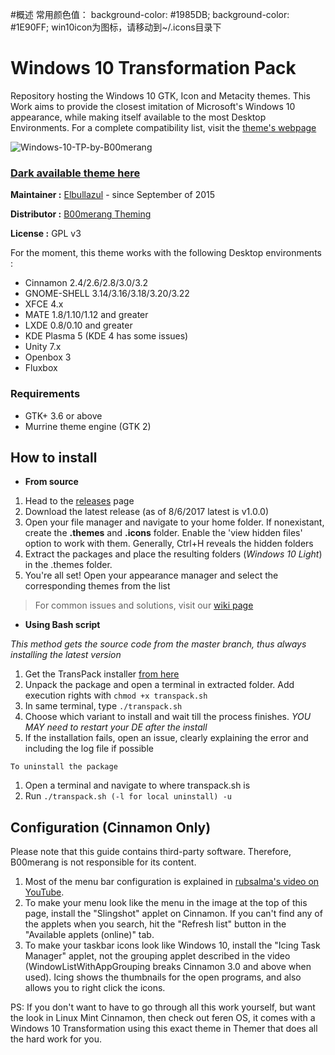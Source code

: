 #概述
常用颜色值：
background-color: #1985DB;
background-color: #1E90FF;
win10icon为图标，请移动到~/.icons目录下
# Windows 10 Transformation Pack

Repository hosting the Windows 10 GTK, Icon and Metacity themes. This Work aims to provide the closest imitation of Microsoft's Windows 10 appearance, while making itself available to the most Desktop Environments. For a complete compatibility list, visit the [theme's webpage](http://b00merang.weebly.com/windows-10-transformation-pack.html)

![Windows-10-TP-by-B00merang](http://b00merang.weebly.com/uploads/1/6/8/1/16813022/screenshot-2016-11-01-10-35-43_orig.png)

### [Dark available theme here](https://github.com/B00merang-Project/Windows-10-Dark) ###

**Maintainer :** [Elbullazul](https://github.com/Elbullazul) - since September of 2015

**Distributor :** [B00merang Theming](https://github.com/B00merang-Project)

**License :** GPL v3

For the moment, this theme works with the following Desktop environments :
- Cinnamon 2.4/2.6/2.8/3.0/3.2
- GNOME-SHELL 3.14/3.16/3.18/3.20/3.22
- XFCE 4.x
- MATE 1.8/1.10/1.12 and greater
- LXDE 0.8/0.10 and greater
- KDE Plasma 5 (KDE 4 has some issues)
- Unity 7.x
- Openbox 3
- Fluxbox

### Requirements

- GTK+ 3.6 or above
- Murrine theme engine (GTK 2)

## How to install

- **From source**
1. Head to the [releases](https://github.com/Elbullazul/Windows-10/releases) page
2. Download the latest release (as of 8/6/2017 latest is v1.0.0)
3. Open your file manager and navigate to your home folder. If nonexistant, create the **.themes** and **.icons** folder. Enable the 'view hidden files' option to work with them. Generally, Ctrl+H reveals the hidden folders
4. Extract the packages and place the resulting folders (*Windows 10 Light*) in the .themes folder.
5. You're all set! Open your appearance manager and select the corresponding themes from the list

> For common issues and solutions, visit our [wiki page](https://github.com/Elbullazul/Windows-10/wiki)

- **Using Bash script**

*This method gets the source code from the master branch, thus always installing the latest version*

1. Get the TransPack installer [from here](https://github.com/B00merang-Project/Shell-Scripts/blob/master/transpack.sh)
2. Unpack the package and open a terminal in extracted folder. Add execution rights with `chmod +x transpack.sh`
3. In same terminal, type `./transpack.sh`
4. Choose which variant to install and wait till the process finishes. *YOU MAY need to restart your DE after the install*
5. If the installation fails, open an issue, clearly explaining the error and including the log file if possible

`To uninstall the package`

1. Open a terminal and navigate to where transpack.sh is
3. Run `./transpack.sh (-l for local uninstall) -u`

## Configuration (Cinnamon Only)

Please note that this guide contains third-party software. Therefore, B00merang is not responsible for its content.

1. Most of the menu bar configuration is explained in [rubsalma's video on YouTube](https://www.youtube.com/watch?v=OT958w5YW9c).
2. To make your menu look like the menu in the image at the top of this page, install the "Slingshot" applet on Cinnamon. If you can't find any of the applets when you search, hit the "Refresh list" button in the "Available applets (online)" tab.
3. To make your taskbar icons look like Windows 10, install the "Icing Task Manager" applet, not the grouping applet described in the video (WindowListWithAppGrouping breaks Cinnamon 3.0 and above when used). Icing shows the thumbnails for the open programs, and also allows you to right click the icons.

PS: If you don't want to have to go through all this work yourself, but want the look in Linux Mint Cinnamon, then check out feren OS, it comes with a Windows 10 Transformation using this exact theme in Themer that does all the hard work for you.
